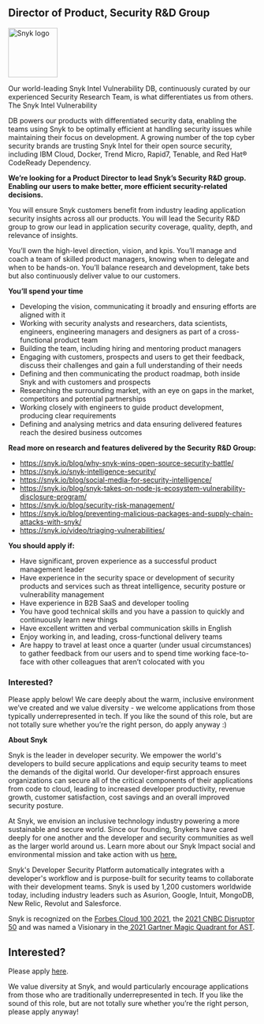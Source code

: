 Director of Product, Security R&D Group
---

<img src="https://res.cloudinary.com/snyk/image/upload/v1537345894/press-kit/brand/logo-black.png" width="100" alt="Snyk logo" />

<p><span style="font-weight: 400;">Our world-leading Snyk Intel Vulnerability DB, continuously curated by our experienced Security Research Team, is what differentiates us from others. The Snyk Intel Vulnerability</span></p>
<p><span style="font-weight: 400;">DB powers our products with differentiated security data, enabling the teams using Snyk to be optimally efficient at handling security issues while maintaining their focus on development. A growing number of the top cyber security brands are trusting Snyk Intel for their open source security, including IBM Cloud, Docker, Trend Micro, Rapid7, Tenable, and Red Hat® CodeReady Dependency.</span></p>
<p><strong>We’re looking for a Product Director to lead Snyk’s Security R&amp;D group. Enabling our users to make better, more efficient security-related decisions.&nbsp;</strong></p>
<p><span style="font-weight: 400;">You will ensure Snyk customers benefit from industry leading application security insights across all our products. You will lead the Security R&amp;D group to grow our lead in application security coverage, quality, depth, and relevance of insights.&nbsp;</span></p>
<p><span style="font-weight: 400;">You’ll own the high-level direction, vision, and kpis. You’ll manage and coach a team of skilled product managers, knowing when to delegate and when to be hands-on. You’ll balance research and development, take bets but also continuously deliver value to our customers.</span></p>
<p><strong>You’ll spend your time</strong></p>
<ul>
<li style="font-weight: 400;"><span style="font-weight: 400;">Developing the vision, communicating it broadly and ensuring efforts are aligned with it</span></li>
<li style="font-weight: 400;"><span style="font-weight: 400;">Working with security analysts and researchers, data scientists, engineers, engineering managers and designers as part of a cross-functional product team</span></li>
<li style="font-weight: 400;"><span style="font-weight: 400;">Building the team, including hiring and mentoring product managers</span></li>
<li style="font-weight: 400;"><span style="font-weight: 400;">Engaging with customers, prospects and users to get their feedback, discuss their challenges and gain a full understanding of their needs</span></li>
<li style="font-weight: 400;"><span style="font-weight: 400;">Defining and then communicating the product roadmap, both inside Snyk and with customers and prospects</span></li>
<li style="font-weight: 400;"><span style="font-weight: 400;">Researching the surrounding market, with an eye on gaps in the market, competitors and potential partnerships</span></li>
<li style="font-weight: 400;"><span style="font-weight: 400;">Working closely with engineers to guide product development, producing clear requirements</span></li>
<li style="font-weight: 400;"><span style="font-weight: 400;">Defining and analysing </span><span style="font-weight: 400;">metrics and data ensuring delivered features reach the desired business outcomes</span></li>
</ul>
<p><strong>Read more on research and features delivered by the Security R&amp;D Group:</strong></p>
<ul>
<li style="font-weight: 400;"><a href="https://snyk.io/blog/why-snyk-wins-open-source-security-battle/"><span style="font-weight: 400;">https://snyk.io/blog/why-snyk-wins-open-source-security-battle/</span></a><span style="font-weight: 400;">&nbsp;</span></li>
<li style="font-weight: 400;"><a href="https://snyk.io/snyk-intelligence-security/"><span style="font-weight: 400;">https://snyk.io/snyk-intelligence-security/</span></a></li>
<li style="font-weight: 400;"><a href="https://snyk.io/blog/social-media-for-security-intelligence/"><span style="font-weight: 400;">https://snyk.io/blog/social-media-for-security-intelligence/</span></a><span style="font-weight: 400;">&nbsp;</span></li>
<li style="font-weight: 400;"><a href="https://snyk.io/blog/snyk-takes-on-node-js-ecosystem-vulnerability-disclosure-program/"><span style="font-weight: 400;">https://snyk.io/blog/snyk-takes-on-node-js-ecosystem-vulnerability-disclosure-program/</span></a><span style="font-weight: 400;">&nbsp;</span></li>
<li style="font-weight: 400;"><a href="https://snyk.io/blog/security-risk-management/"><span style="font-weight: 400;">https://snyk.io/blog/security-risk-management/</span></a></li>
<li style="font-weight: 400;"><a href="https://snyk.io/blog/preventing-malicious-packages-and-supply-chain-attacks-with-snyk/"><span style="font-weight: 400;">https://snyk.io/blog/preventing-malicious-packages-and-supply-chain-attacks-with-snyk/</span></a></li>
<li style="font-weight: 400;"><a href="https://snyk.io/video/triaging-vulnerabilities/"><span style="font-weight: 400;">https://snyk.io/video/triaging-vulnerabilities/</span></a></li>
</ul>
<p><strong>You should apply if:</strong></p>
<ul>
<li style="font-weight: 400;"><span style="font-weight: 400;">Have significant, proven experience as a successful product management leader</span></li>
<li style="font-weight: 400;"><span style="font-weight: 400;">Have experience in the security space or development of security products and services such as threat intelligence, security posture or vulnerability management</span></li>
<li style="font-weight: 400;"><span style="font-weight: 400;">Have experience in B2B SaaS and developer tooling</span></li>
<li style="font-weight: 400;"><span style="font-weight: 400;">You have good technical skills and you have a passion to quickly and continuously learn new things</span></li>
<li style="font-weight: 400;"><span style="font-weight: 400;">Have excellent written and verbal communication skills in English</span></li>
<li style="font-weight: 400;"><span style="font-weight: 400;">Enjoy working in, and leading, cross-functional delivery teams</span></li>
<li style="font-weight: 400;"><span style="font-weight: 400;">Are happy to travel at least once a quarter (under usual circumstances) to gather feedback from our users and to spend time working face-to-face with other colleagues that aren’t colocated with you</span></li>
</ul>
<h3><strong>Interested?</strong></h3>
<p><span style="font-weight: 400;">Please apply below! We care deeply about the warm, inclusive environment we’ve created and we value diversity - we welcome applications from those typically underrepresented in tech. If you like the sound of this role, but are not totally sure whether you’re the right person, do apply anyway :)</span></p><div class="content-conclusion"><p><strong>About Snyk</strong></p>
<p><span style="font-weight: 400;">Snyk is the leader in developer security. We empower the world's developers to build secure applications and equip security teams to meet the demands of the digital world. Our developer-first approach ensures organizations can secure all of the critical components of their applications from code to cloud, leading to increased developer productivity, revenue growth, customer satisfaction, cost savings and an overall improved security posture.&nbsp;</span></p>
<p><span style="font-weight: 400;">At Snyk, we envision an inclusive technology industry powering a more sustainable and secure world.</span> <span style="font-weight: 400;">Since our founding, Snykers have cared deeply for one another and the developer and security communities as well as the larger world around us. Learn more about our Snyk Impact social and environmental mission and take action with us </span><a href="https://snyk.io/about/snyk-impact/"><span style="font-weight: 400;">here.</span></a></p>
<p><span style="font-weight: 400;">Snyk's Developer Security Platform automatically integrates with a developer's workflow and is purpose-built for security teams to collaborate with their development teams. Snyk is used by 1,200 customers worldwide today, including industry leaders such as Asurion, Google, Intuit, MongoDB, New Relic, Revolut and Salesforce.</span></p>
<p><span style="font-weight: 400;">Snyk is recognized on the </span><a href="https://www.forbes.com/cloud100/#6f24b5ba5f94"><span style="font-weight: 400;">Forbes Cloud 100 2021</span></a><span style="font-weight: 400;">, the </span><a href="https://www.cnbc.com/2021/05/25/these-are-the-2021-cnbc-disruptor-50-companies.html"><span style="font-weight: 400;">2021 CNBC Disruptor 50</span></a><span style="font-weight: 400;"> and was named a Visionary in the</span><a href="https://snyk.io/blog/snyk-visionary-2021-gartner-magic-quadrant-for-ast/"><span style="font-weight: 400;"> 2021 Gartner Magic Quadrant for AST</span></a><span style="font-weight: 400;">.</span></p></div>

Interested?
---

Please apply [here](https://boards.greenhouse.io/snyk/jobs/5637084002#app).

We value diversity at Snyk, and would particularly encourage applications from those who are traditionally underrepresented in tech.
If you like the sound of this role, but are not totally sure whether you’re the right person, please apply anyway!
